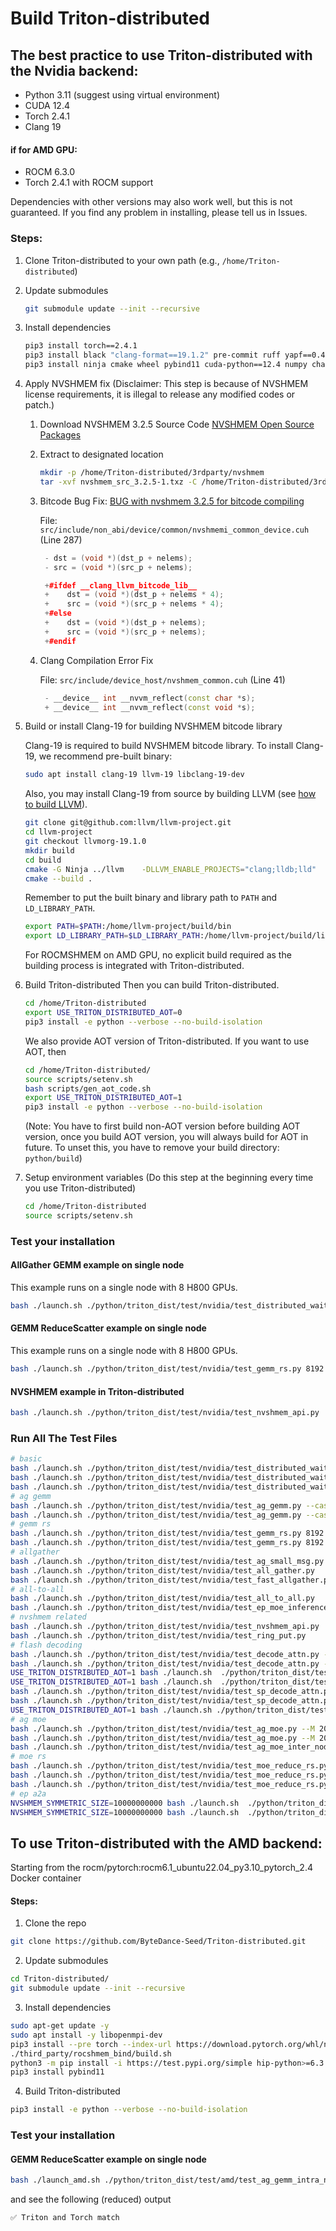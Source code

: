# Build Triton-distributed

## The best practice to use Triton-distributed with the Nvidia backend:
- Python 3.11 (suggest using virtual environment)
- CUDA 12.4
- Torch 2.4.1
- Clang 19

#### if for AMD GPU:
- ROCM 6.3.0
- Torch 2.4.1 with ROCM support



Dependencies with other versions may also work well, but this is not guaranteed. If you find any problem in installing, please tell us in Issues.

### Steps:
1. Clone Triton-distributed to your own path (e.g., `/home/Triton-distributed`)
2. Update submodules
    ```sh
    git submodule update --init --recursive
    ```
3. Install dependencies
    ```sh
    pip3 install torch==2.4.1
    pip3 install black "clang-format==19.1.2" pre-commit ruff yapf==0.43
    pip3 install ninja cmake wheel pybind11 cuda-python==12.4 numpy chardet pytest
    ```
4. Apply NVSHMEM fix
(Disclaimer: This step is because of NVSHMEM license requirements, it is illegal to release any modified codes or patch.)

    1. Download NVSHMEM 3.2.5 Source Code [NVSHMEM Open Source Packages](https://developer.nvidia.com/downloads/assets/secure/nvshmem/nvshmem_src_3.2.5-1.txz)
    2. Extract to designated location
        ```sh
        mkdir -p /home/Triton-distributed/3rdparty/nvshmem
        tar -xvf nvshmem_src_3.2.5-1.txz -C /home/Triton-distributed/3rdparty/nvshmem/ --strip-components=1
        ```
    3. Bitcode Bug Fix: [BUG with nvshmem 3.2.5 for bitcode compiling](https://forums.developer.nvidia.com/t/bug-with-nvshmem-3-2-5-for-bitcode-compiling/327847)

       File: ```src/include/non_abi/device/common/nvshmemi_common_device.cuh``` (Line 287)
       ```cpp
        - dst = (void *)(dst_p + nelems);
        - src = (void *)(src_p + nelems);

        +#ifdef __clang_llvm_bitcode_lib__
        +    dst = (void *)(dst_p + nelems * 4);
        +    src = (void *)(src_p + nelems * 4);
        +#else
        +    dst = (void *)(dst_p + nelems);
        +    src = (void *)(src_p + nelems);
        +#endif
        ```
    4. Clang Compilation Error Fix

       File: ```src/include/device_host/nvshmem_common.cuh``` (Line 41)
       ```cpp
        - __device__ int __nvvm_reflect(const char *s);
        + __device__ int __nvvm_reflect(const void *s);
       ```

5. Build or install Clang-19 for building NVSHMEM bitcode library

    Clang-19 is required to build NVSHMEM bitcode library. To install Clang-19, we recommend pre-built binary:
    ```sh
    sudo apt install clang-19 llvm-19 libclang-19-dev
    ```
    Also, you may install Clang-19 from source by building LLVM (see [how to build LLVM](https://llvm.org/docs/CMake.html)).
    ```sh
    git clone git@github.com:llvm/llvm-project.git
    cd llvm-project
    git checkout llvmorg-19.1.0
    mkdir build
    cd build
    cmake -G Ninja ../llvm    -DLLVM_ENABLE_PROJECTS="clang;lldb;lld"    -DLLVM_BUILD_EXAMPLES=ON    -DLLVM_TARGETS_TO_BUILD="Native;NVPTX;AMDGPU"    -DCMAKE_BUILD_TYPE=Release    -DLLVM_ENABLE_ASSERTIONS=ON    -DMLIR_ENABLE_BINDINGS_PYTHON=ON  -DCMAKE_BUILD_TYPE=Release
    cmake --build .
    ```
    Remember to put the built binary and library path to `PATH` and `LD_LIBRARY_PATH`.
    ```sh
    export PATH=$PATH:/home/llvm-project/build/bin
    export LD_LIBRARY_PATH=$LD_LIBRARY_PATH:/home/llvm-project/build/lib
    ```

    For ROCMSHMEM on AMD GPU, no explicit build required as the building process is integrated with Triton-distributed.

6. Build Triton-distributed
    Then you can build Triton-distributed.
    ```sh
    cd /home/Triton-distributed
    export USE_TRITON_DISTRIBUTED_AOT=0
    pip3 install -e python --verbose --no-build-isolation
    ```

    We also provide AOT version of Triton-distributed. If you want to use AOT, then
    ```sh
    cd /home/Triton-distributed/
    source scripts/setenv.sh
    bash scripts/gen_aot_code.sh
    export USE_TRITON_DISTRIBUTED_AOT=1
    pip3 install -e python --verbose --no-build-isolation
    ```
    (Note: You have to first build non-AOT version before building AOT version, once you build AOT version, you will always build for AOT in future. To unset this, you have to remove your build directory: `python/build`)

7. Setup environment variables (Do this step at the beginning every time you use Triton-distributed)
    ```sh
    cd /home/Triton-distributed
    source scripts/setenv.sh
    ```

### Test your installation
#### AllGather GEMM example on single node
This example runs on a single node with 8 H800 GPUs.
```sh
bash ./launch.sh ./python/triton_dist/test/nvidia/test_distributed_wait.py --case correctness_tma
```

#### GEMM ReduceScatter example on single node
This example runs on a single node with 8 H800 GPUs.
```sh
bash ./launch.sh ./python/triton_dist/test/nvidia/test_gemm_rs.py 8192 8192 29568
```

#### NVSHMEM example in Triton-distributed
```sh
bash ./launch.sh ./python/triton_dist/test/nvidia/test_nvshmem_api.py
```

### Run All The Test Files
```sh
# basic
bash ./launch.sh ./python/triton_dist/test/nvidia/test_distributed_wait.py --case correctness
bash ./launch.sh ./python/triton_dist/test/nvidia/test_distributed_wait.py --case correctness_tma
bash ./launch.sh ./python/triton_dist/test/nvidia/test_distributed_wait.py --case correctness_tma_multi_barrier
# ag gemm
bash ./launch.sh ./python/triton_dist/test/nvidia/test_ag_gemm.py --case correctness
bash ./launch.sh ./python/triton_dist/test/nvidia/test_ag_gemm.py --case correctness_autotune
# gemm rs
bash ./launch.sh ./python/triton_dist/test/nvidia/test_gemm_rs.py 8192 8192 29568
bash ./launch.sh ./python/triton_dist/test/nvidia/test_gemm_rs.py 8192 8192 29568 --check
# allgather
bash ./launch.sh ./python/triton_dist/test/nvidia/test_ag_small_msg.py
bash ./launch.sh ./python/triton_dist/test/nvidia/test_all_gather.py
bash ./launch.sh ./python/triton_dist/test/nvidia/test_fast_allgather.py   --iters 10   --warmup_iters 20   --mode push_2d_ll   --minbytes 4096   --maxbytes 8192
# all-to-all
bash ./launch.sh ./python/triton_dist/test/nvidia/test_all_to_all.py
bash ./launch.sh ./python/triton_dist/test/nvidia/test_ep_moe_inference.py
# nvshmem related
bash ./launch.sh ./python/triton_dist/test/nvidia/test_nvshmem_api.py
bash ./launch.sh ./python/triton_dist/test/nvidia/test_ring_put.py
# flash decoding
bash ./launch.sh ./python/triton_dist/test/nvidia/test_decode_attn.py --case perf_8k
bash ./launch.sh ./python/triton_dist/test/nvidia/test_decode_attn.py --case perf_8k_persistent
USE_TRITON_DISTRIBUTED_AOT=1 bash ./launch.sh  ./python/triton_dist/test/nvidia/test_decode_attn.py --case perf_8k_persistent_aot
USE_TRITON_DISTRIBUTED_AOT=1 bash ./launch.sh  ./python/triton_dist/test/nvidia/test_decode_attn.py --case perf_8k_aot
bash ./launch.sh ./python/triton_dist/test/nvidia/test_sp_decode_attn.py --case perf
bash ./launch.sh ./python/triton_dist/test/nvidia/test_sp_decode_attn.py --case correctness
USE_TRITON_DISTRIBUTED_AOT=1 bash ./launch.sh ./python/triton_dist/test/nvidia/test_sp_decode_attn.py --case correctness
# ag moe
bash ./launch.sh ./python/triton_dist/test/nvidia/test_ag_moe.py --M 2048
bash ./launch.sh ./python/triton_dist/test/nvidia/test_ag_moe.py --M 2048 --autotune
bash ./launch.sh ./python/triton_dist/test/nvidia/test_ag_moe_inter_node.py --M 2048
# moe rs
bash ./launch.sh ./python/triton_dist/test/nvidia/test_moe_reduce_rs.py 8192 2048 1536 32 2
bash ./launch.sh ./python/triton_dist/test/nvidia/test_moe_reduce_rs.py 8192 2048 1536 32 2 --check
bash ./launch.sh ./python/triton_dist/test/nvidia/test_moe_reduce_rs.py 8192 2048 1536 32 2 --check --autotune
# ep a2a
NVSHMEM_SYMMETRIC_SIZE=10000000000 bash ./launch.sh  ./python/triton_dist/test/nvidia/test_ep_a2a.py -M 8192 -N 7168 --topk 8 --check
NVSHMEM_SYMMETRIC_SIZE=10000000000 bash ./launch.sh  ./python/triton_dist/test/nvidia/test_ep_a2a.py -M 8192 -N 7168 --topk 8
```

## To use Triton-distributed with the AMD backend:
Starting from the rocm/pytorch:rocm6.1_ubuntu22.04_py3.10_pytorch_2.4 Docker container
#### Steps:
1. Clone the repo
```sh
git clone https://github.com/ByteDance-Seed/Triton-distributed.git
```
2. Update submodules
```sh
cd Triton-distributed/
git submodule update --init --recursive
```
3. Install dependencies
```sh
sudo apt-get update -y
sudo apt install -y libopenmpi-dev
pip3 install --pre torch --index-url https://download.pytorch.org/whl/nightly/rocm6.3 --no-deps
./third_party/rocshmem_bind/build.sh
python3 -m pip install -i https://test.pypi.org/simple hip-python>=6.3.0 # (or whatever Rocm version you have)
pip3 install pybind11
```
4. Build Triton-distributed
```sh
pip3 install -e python --verbose --no-build-isolation
```
### Test your installation
#### GEMM ReduceScatter example on single node
```sh
bash ./launch_amd.sh ./python/triton_dist/test/amd/test_ag_gemm_intra_node.py 8192 8192 29568
 ```
and see the following (reduced) output
```sh
✅ Triton and Torch match
```
